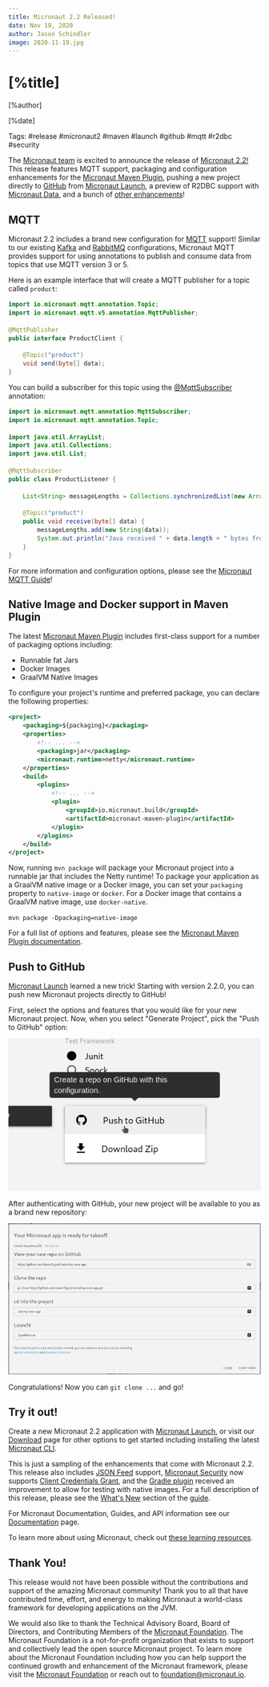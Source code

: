 ```yaml
---
title: Micronaut 2.2 Released!
date: Nov 19, 2020
author: Jason Schindler
image: 2020-11-19.jpg
---
```


# [%title]

[%author]

[%date]

Tags: #release #micronaut2 #maven #launch #github #mqtt #r2dbc #security

The [Micronaut team](https://objectcomputing.com/products/2gm-team) is excited to announce the release of [Micronaut 2.2!](https://docs.micronaut.io/2.2.0/guide/index.html)
This release features MQTT support, packaging and configuration enhancements for the [Micronaut Maven Plugin](https://micronaut-projects.github.io/micronaut-maven-plugin/1.1.0/), pushing a new project directly to [GitHub](https://github.com) from [Micronaut Launch](https://micronaut.io/launch/), a preview of R2DBC support with [Micronaut Data](https://micronaut-projects.github.io/micronaut-data/latest/guide/index.html), and a bunch of [other enhancements](https://docs.micronaut.io/2.2.0/guide/index.html#whatsNew)!

## MQTT

Micronaut 2.2 includes a brand new configuration for [MQTT](https://micronaut-projects.github.io/micronaut-mqtt/latest/guide/) support!
Similar to our existing [Kafka](https://micronaut-projects.github.io/micronaut-kafka/latest/guide/) and [RabbitMQ](https://micronaut-projects.github.io/micronaut-rabbitmq/latest/guide/) configurations, Micronaut MQTT provides support for using annotations to publish and consume data from topics that use MQTT version 3 or 5.

Here is an example interface that will create a MQTT publisher for a topic called `product`:

```java
import io.micronaut.mqtt.annotation.Topic;
import io.micronaut.mqtt.v5.annotation.MqttPublisher;

@MqttPublisher
public interface ProductClient {

    @Topic("product")
    void send(byte[] data);
}
```

You can build a subscriber for this topic using the [@MqttSubscriber](https://micronaut-projects.github.io/micronaut-mqtt/latest/api/io/micronaut/mqtt/annotation/MqttSubscriber.html) annotation:

```java
import io.micronaut.mqtt.annotation.MqttSubscriber;
import io.micronaut.mqtt.annotation.Topic;

import java.util.ArrayList;
import java.util.Collections;
import java.util.List;

@MqttSubscriber
public class ProductListener {

    List<String> messageLengths = Collections.synchronizedList(new ArrayList<>());

    @Topic("product")
    public void receive(byte[] data) {
        messageLengths.add(new String(data));
        System.out.println("Java received " + data.length + " bytes from MQTT");
    }
}
```

For more information and configuration options, please see the [Micronaut MQTT Guide](https://micronaut-projects.github.io/micronaut-mqtt/latest/guide/)!

## Native Image and Docker support in Maven Plugin

The latest [Micronaut Maven Plugin](https://micronaut-projects.github.io/micronaut-maven-plugin/1.1.0/) includes first-class support for a number of packaging options including:

+ Runnable fat Jars
+ Docker Images
+ GraalVM Native Images

To configure your project's runtime and preferred package, you can declare the following properties:

```xml
<project>
    <packaging>${packaging}</packaging>
    <properties>
        <!-- ... -->
        <packaging>jar</packaging>
        <micronaut.runtime>netty</micronaut.runtime>
    </properties>
    <build>
        <plugins>
            <!-- ... -->
            <plugin>
                <groupId>io.micronaut.build</groupId>
                <artifactId>micronaut-maven-plugin</artifactId>
            </plugin>
        </plugins>
    </build>
</project>
```

Now, running `mvn package` will package your Micronaut project into a runnable jar that includes the Netty runtime!
To package your application as a GraalVM native image or a Docker image, you can set your `packaging` property to `native-image` or `docker`.
For a Docker image that contains a GraalVM native image, use `docker-native`.

`mvn package -Dpackaging=native-image`

For a full list of options and features, please see the [Micronaut Maven Plugin documentation](https://micronaut-projects.github.io/micronaut-maven-plugin/1.1.0/).

## Push to GitHub

[Micronaut Launch](https://micronaut.io/launch/) learned a new trick!  Starting with version 2.2.0, you can push new Micronaut projects directly to GitHub!

First, select the options and features that you would like for your new Micronaut project.  Now, when you select "Generate Project", pick the "Push to GitHub" option:

![Push to GitHub menu option](2020-11-19-push-to-gh.png)

After authenticating with GitHub, your new project will be available to you as a brand new repository:

![Push to GitHub result](2020-11-19-push-to-gh2.png)

Congratulations!  Now you can `git clone ...` and go!

## Try it out!

Create a new Micronaut 2.2 application with [Micronaut Launch](https://micronaut.io/launch/), or visit our [Download](https://micronaut.io/download.html) page for other options to get started including installing the latest [Micronaut CLI](https://micronaut-projects.github.io/micronaut-starter/latest/guide/#introduction).

This is just a sampling of the enhancements that come with Micronaut 2.2.  This release also includes [JSON Feed](https://www.jsonfeed.org/) support, [Micronaut Security](https://micronaut-projects.github.io/micronaut-security/latest/guide/) now supports [Client Credentials Grant](https://tools.ietf.org/html/rfc6749#section-4.4), and the [Gradle plugin](https://github.com/micronaut-projects/micronaut-gradle-plugin) received an improvement to allow for testing with native images.  For a full description of this release, please see the [What's New](https://docs.micronaut.io/2.2.0/guide/index.html#whatsNew) section of the [guide](https://docs.micronaut.io/2.2.0/guide/index.html).

For Micronaut Documentation, Guides, and API information see our [Documentation](https://micronaut.io/documentation.html) page.

To learn more about using Micronaut, check out [these learning resources](https://micronaut.io/learn.html).

## Thank You!

This release would not have been possible without the contributions and support of the amazing Micronaut community!  Thank you to all that have contributed time, effort, and energy to making Micronaut a world-class framework for developing applications on the JVM.

We would also like to thank the Technical Advisory Board, Board of Directors, and Contributing Members of the [Micronaut Foundation](https://micronaut.io/foundation/).  The Micronaut Foundation is a not-for-profit organization that exists to support and collectively lead the open source Micronaut project.  To learn more about the Micronaut Foundation including how you can help support the continued growth and enhancement of the Micronaut framework, please visit the [Micronaut Foundation](https://micronaut.io/foundation/) or reach out to [foundation@micronaut.io](mailto:foundation@micronaut.io).
